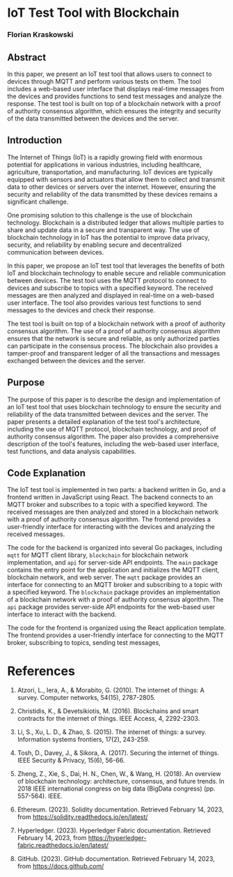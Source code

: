 # IoT Test Tool with Blockchain
### Florian Kraskowski 

## Abstract

In this paper, we present an IoT test tool that allows users to connect to devices through MQTT and perform various tests on them. The tool includes a web-based user interface that displays real-time messages from the devices and provides functions to send test messages and analyze the response. The test tool is built on top of a blockchain network with a proof of authority consensus algorithm, which ensures the integrity and security of the data transmitted between the devices and the server.

## Introduction

The Internet of Things (IoT) is a rapidly growing field with enormous potential for applications in various industries, including healthcare, agriculture, transportation, and manufacturing. IoT devices are typically equipped with sensors and actuators that allow them to collect and transmit data to other devices or servers over the internet. However, ensuring the security and reliability of the data transmitted by these devices remains a significant challenge.

One promising solution to this challenge is the use of blockchain technology. Blockchain is a distributed ledger that allows multiple parties to share and update data in a secure and transparent way. The use of blockchain technology in IoT has the potential to improve data privacy, security, and reliability by enabling secure and decentralized communication between devices.

In this paper, we propose an IoT test tool that leverages the benefits of both IoT and blockchain technology to enable secure and reliable communication between devices. The test tool uses the MQTT protocol to connect to devices and subscribe to topics with a specified keyword. The received messages are then analyzed and displayed in real-time on a web-based user interface. The tool also provides various test functions to send messages to the devices and check their response.

The test tool is built on top of a blockchain network with a proof of authority consensus algorithm. The use of a proof of authority consensus algorithm ensures that the network is secure and reliable, as only authorized parties can participate in the consensus process. The blockchain also provides a tamper-proof and transparent ledger of all the transactions and messages exchanged between the devices and the server.

## Purpose

The purpose of this paper is to describe the design and implementation of an IoT test tool that uses blockchain technology to ensure the security and reliability of the data transmitted between devices and the server. The paper presents a detailed explanation of the test tool's architecture, including the use of MQTT protocol, blockchain technology, and proof of authority consensus algorithm. The paper also provides a comprehensive description of the tool's features, including the web-based user interface, test functions, and data analysis capabilities.

## Code Explanation

The IoT test tool is implemented in two parts: a backend written in Go, and a frontend written in JavaScript using React. The backend connects to an MQTT broker and subscribes to a topic with a specified keyword. The received messages are then analyzed and stored in a blockchain network with a proof of authority consensus algorithm. The frontend provides a user-friendly interface for interacting with the devices and analyzing the received messages.

The code for the backend is organized into several Go packages, including `mqtt` for MQTT client library, `blockchain` for blockchain network implementation, and `api` for server-side API endpoints. The `main` package contains the entry point for the application and initializes the MQTT client, blockchain network, and web server. The `mqtt` package provides an interface for connecting to an MQTT broker and subscribing to a topic with a specified keyword. The `blockchain` package provides an implementation of a blockchain network with a proof of authority consensus algorithm. The `api` package provides server-side API endpoints for the web-based user interface to interact with the backend.

The code for the frontend is organized using the React application template. The frontend provides a user-friendly interface for connecting to the MQTT broker, subscribing to topics, sending test messages,
 
# References

1. Atzori, L., Iera, A., & Morabito, G. (2010). The internet of things: A survey. Computer networks, 54(15), 2787-2805.

2. Christidis, K., & Devetsikiotis, M. (2016). Blockchains and smart contracts for the internet of things. IEEE Access, 4, 2292-2303.

3. Li, S., Xu, L. D., & Zhao, S. (2015). The internet of things: a survey. Information systems frontiers, 17(2), 243-259.

4. Tosh, D., Davey, J., & Sikora, A. (2017). Securing the internet of things. IEEE Security & Privacy, 15(6), 56-66.

5. Zheng, Z., Xie, S., Dai, H. N., Chen, W., & Wang, H. (2018). An overview of blockchain technology: architecture, consensus, and future trends. In 2018 IEEE international congress on big data (BigData congress) (pp. 557-564). IEEE.

6. Ethereum. (2023). Solidity documentation. Retrieved February 14, 2023, from https://solidity.readthedocs.io/en/latest/

7. Hyperledger. (2023). Hyperledger Fabric documentation. Retrieved February 14, 2023, from https://hyperledger-fabric.readthedocs.io/en/latest/

8. GitHub. (2023). GitHub documentation. Retrieved February 14, 2023, from https://docs.github.com/
